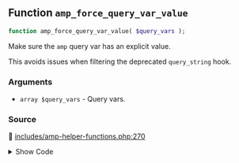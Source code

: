 ## Function `amp_force_query_var_value`

```php
function amp_force_query_var_value( $query_vars );
```

Make sure the `amp` query var has an explicit value.

This avoids issues when filtering the deprecated `query_string` hook.

### Arguments

* `array $query_vars` - Query vars.

### Source

:link: [includes/amp-helper-functions.php:270](https://github.com/ampproject/amp-wp/blob/develop/includes/amp-helper-functions.php#L270-L275)

<details>
<summary>Show Code</summary>

```php
function amp_force_query_var_value( $query_vars ) {
	if ( isset( $query_vars[ amp_get_slug() ] ) && '' === $query_vars[ amp_get_slug() ] ) {
		$query_vars[ amp_get_slug() ] = 1;
	}
	return $query_vars;
}
```

</details>
